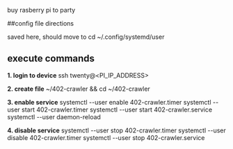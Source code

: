 buy rasberry pi to party

##config file directions

saved here, should move to cd ~/.config/systemd/user

## execute commands
**1. login to device**
ssh twenty@<PI_IP_ADDRESS>

**2. create file**
~/402-crawler && cd ~/402-crawler

**3. enable service**
systemctl --user enable 402-crawler.timer
systemctl --user start 402-crawler.timer
systemctl --user start 402-crawler.service
systemctl --user daemon-reload

**4. disable service**
systemctl --user stop 402-crawler.timer
systemctl --user disable 402-crawler.timer
systemctl --user stop 402-crawler.service
